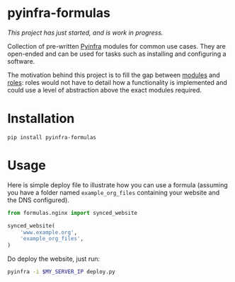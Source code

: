 # pyinfra-formulas

*This project has just started, and is work in progress.*

Collection of pre-written [Pyinfra](https://github.com/Fizzadar/pyinfra) modules for common use cases. They are open-ended and can be used for tasks such as installing and configuring a software.

The motivation behind this project is to fill the gap between [modules](https://pyinfra.readthedocs.io/en/latest/modules.html) and [roles](https://pyinfra.readthedocs.io/en/latest/building_a_deploy.html#includes-roles): roles would not have to detail how a functionality is implemented and could use a level of abstraction above the exact modules required.

# Installation

`pip install pyinfra-formulas`

# Usage

Here is simple deploy file to illustrate how you can use a formula (assuming you have a folder named `example_org_files` containing your website and the DNS configured).
```python
from formulas.nginx import synced_website

synced_website(
    'www.example.org',
    'example_org_files',
)
```

Do deploy the website, just run:
```bash
pyinfra -i $MY_SERVER_IP deploy.py
```
